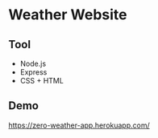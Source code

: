 # Weather Website

## Tool

* Node.js
* Express
* CSS + HTML

## Demo
https://zero-weather-app.herokuapp.com/
